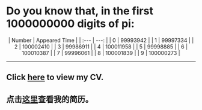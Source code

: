 # Do you know that, in the first 1000000000 digits of pi:

<div align="center">
| Number | Appeared Time |
| :---   |      ---:     |
| 0 | 99993942 |      
| 1 | 99997334 |
| 2 | 100002410 | 
| 3 | 99986911 |
| 4 | 100011958 | 
| 5 | 99998885 | 
| 6 | 100010387 | 
| 7 | 99996061 | 
| 8 | 100001839 | 
| 9 | 100000273 | 
</div>

---
## Click [here](CV.pdf) to view my CV.
## 点击[这里](徐子翔简历.pdf)查看我的简历。
